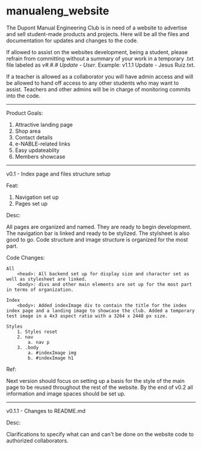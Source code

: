 # manualeng_website
The Dupont Manual Engineering Club is in need of a website to advertise and sell student-made products and projects. Here will be all the files and documentation for updates and changes to the code.

If allowed to assist on the websites development, being a student, please refrain from committing without a summary of your work in a temporary .txt file labeled as *v#.#.# Update - User*. Example: v1.1.1 Update - Jesus Ruiz.txt.

If a teacher is allowed as a collaborator you will have admin access and will be allowed to hand off access to any other students who may want to assist. Teachers and other admins will be in charge of monitoring commits into the code.

--------------------------------------------------------------------------

Product Goals:

1. Attractive landing page
2. Shop area
3. Contact details
4. e-NABLE-related links
5. Easy updateablity
6. Members showcase

--------------------------------------------------------------------------

v0.1 - Index page and files structure setup

Feat:

1. Navigation set up
2. Pages set up

Desc:

All pages are organized and named. They are ready to begin development. The navigation bar is linked and ready to be stylized. The stylsheet is also good to go.
Code structure and image structure is organized for the most part.

Code Changes:

    All
        <head>: All backend set up for display size and character set as well as stylesheet are linked.
        <body>: divs and other main elements are set up for the most part in terms of organization.

    Index
        <body>: Added indexImage div to contain the title for the index index page and a landing image to showcase the club. Added a temporary test image in a 4x3 aspect ratio with a 3264 x 2448 px size.

    Styles
        1. Styles reset
        2. nav
            a. nav p
        3. .body
            a. #indexImage img
            b. #indexImage h1

Ref:

Next version should focus on setting up a basis for the style of the main page to be reused throughout the rest of the website. By the end of v0.2 all information and image spaces should be set up.

--------------------------------------------------------------------------

v0.1.1 - Changes to README.md

Desc:

Clarifications to specify what can and can't be done on the website code to authorized collaborators.